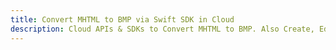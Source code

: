 ---title: Convert MHTML to BMP via Swift SDK in Clouddescription: Cloud APIs & SDKs to Convert MHTML to BMP. Also Create, Edit & Render Microsoft Word & OpenOffice documents in the Cloud.---